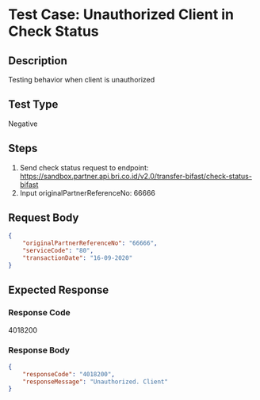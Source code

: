 # Test Case: Unauthorized Client in Check Status

## Description
Testing behavior when client is unauthorized

## Test Type
Negative

## Steps
1. Send check status request to endpoint: https://sandbox.partner.api.bri.co.id/v2.0/transfer-bifast/check-status-bifast
2. Input originalPartnerReferenceNo: 66666

## Request Body
```json
{
    "originalPartnerReferenceNo": "66666",
    "serviceCode": "80",
    "transactionDate": "16-09-2020"
}
```

## Expected Response
### Response Code
4018200

### Response Body
```json
{
    "responseCode": "4018200",
    "responseMessage": "Unauthorized. Client"
}
```
